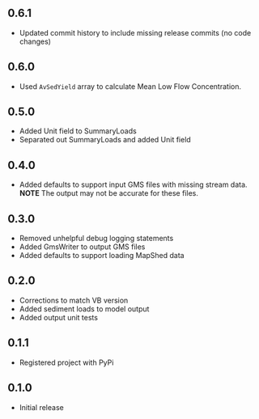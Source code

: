 ## 0.6.1

 - Updated commit history to include missing release commits (no code changes)

## 0.6.0

 - Used `AvSedYield` array to calculate Mean Low Flow Concentration.

## 0.5.0

- Added Unit field to SummaryLoads
- Separated out SummaryLoads and added Unit field

## 0.4.0

 - Added defaults to support input GMS files with missing stream data.
   **NOTE** The output may not be accurate for these files.

## 0.3.0

 - Removed unhelpful debug logging statements
 - Added GmsWriter to output GMS files
 - Added defaults to support loading MapShed data

## 0.2.0

 - Corrections to match VB version
 - Added sediment loads to model output
 - Added output unit tests

## 0.1.1

 - Registered project with PyPi

## 0.1.0

- Initial release
